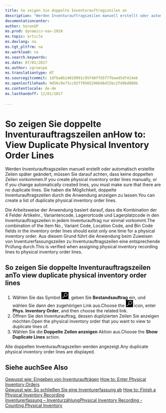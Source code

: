 ```yaml
---
title: So zeigen Sie doppelte Inventurauftragszeilen an
description: "Werden Inventurauftragszeilen manuell erstellt oder automatisch erstellte Zeilen später geändert, müssen Sie darauf achten, dass keine doppelten Zeilen vorkommen. Sie haben die Möglichkeit, doppelte Inventurauftragszeilen durch die Anwendung anzeigen zu lassen."
documentationcenter: 
author: SorenGP
ms.prod: dynamics-nav-2018
ms.topic: article
ms.devlang: na
ms.tgt_pltfrm: na
ms.workload: na
ms.search.keywords: 
ms.date: 07/01/2017
ms.author: sgroespe
ms.translationtype: HT
ms.sourcegitcommit: 1dfba8b14019991c95f40ffd5f7fbaed5df414eb
ms.openlocfilehash: 9d56c9e73cc92ff95652966d6d15bc2fd96d088b
ms.contentlocale: de-de
ms.lasthandoff: 12/01/2017

---
```

# <a name="how-to-view-duplicate-physical-inventory-order-lines"></a><span data-ttu-id="187dc-104">So zeigen Sie doppelte Inventurauftragszeilen an</span><span class="sxs-lookup"><span data-stu-id="187dc-104">How to: View Duplicate Physical Inventory Order Lines</span></span>
<span data-ttu-id="187dc-105">Werden Inventurauftragszeilen manuell erstellt oder automatisch erstellte Zeilen später geändert, müssen Sie darauf achten, dass keine doppelten Zeilen vorkommen.</span><span class="sxs-lookup"><span data-stu-id="187dc-105">If you create physical inventory order lines manually, or if you change automatically created lines, you must make sure that there are no duplicate lines.</span></span> <span data-ttu-id="187dc-106">Sie haben die Möglichkeit, doppelte Inventurauftragszeilen durch die Anwendung anzeigen zu lassen.</span><span class="sxs-lookup"><span data-stu-id="187dc-106">You can create a list of duplicate physical inventory order lines.</span></span>  

<span data-ttu-id="187dc-107">Die Arbeitsweise der Anwendung basiert darauf, dass die Kombination der 4 Felder  Artikelnr.,  Variantencode,  Lagerortcode und  Lagerplatzcode in den Inventurauftragszeilen in jedem Inventurauftrag nur einmal vorkommt.</span><span class="sxs-lookup"><span data-stu-id="187dc-107">The combination of the Item No., Variant Code, Location Code, and Bin Code fields in the inventory order lines should exist only one time for a physical inventory order.</span></span> <span data-ttu-id="187dc-108">Aus diesem Grund führt die Anwendung beim Zuweisen von Inventurerfassungszeilen zu Inventurauftragszeilen eine entsprechende Prüfung durch.</span><span class="sxs-lookup"><span data-stu-id="187dc-108">This is verified when assigning physical inventory recording lines to physical inventory order lines.</span></span>  

## <a name="to-view-duplicate-physical-inventory-order-lines"></a><span data-ttu-id="187dc-109">So zeigen Sie doppelte Inventurauftragszeilen an</span><span class="sxs-lookup"><span data-stu-id="187dc-109">To view duplicate physical inventory order lines</span></span>  

1.  <span data-ttu-id="187dc-110">Wählen Sie das Symbol ![Nach Seite oder Bericht suchen](../../media/ui-search/search_small.png "Symbol „Nach Seite oder Bericht suchen”"), geben Sie **Bestandsauftrag** ein, und wählen Sie dann den zugehörigen Link aus.</span><span class="sxs-lookup"><span data-stu-id="187dc-110">Choose the ![Search for Page or Report](../../media/ui-search/search_small.png "Search for Page or Report icon") icon, enter **Phys. Inventory Order**, and then choose the related link.</span></span>  
2.  <span data-ttu-id="187dc-111">Öffnen Sie den Inventurauftrag, dessen duplizierten Zeilen Sie anzeigen möchten.</span><span class="sxs-lookup"><span data-stu-id="187dc-111">Open the physical inventory order that you want to view to duplicate lines of.</span></span>  
3.  <span data-ttu-id="187dc-112">Wählen Sie die **Doppelte Zeilen anzeigen** Aktion aus.</span><span class="sxs-lookup"><span data-stu-id="187dc-112">Choose the **Show Duplicate Lines** action.</span></span>  

<span data-ttu-id="187dc-113">Alle doppelten Inventurauftragszeilen werden angezeigt.</span><span class="sxs-lookup"><span data-stu-id="187dc-113">Any duplicate physical inventory order lines are displayed.</span></span>  

## <a name="see-also"></a><span data-ttu-id="187dc-114">Siehe auch</span><span class="sxs-lookup"><span data-stu-id="187dc-114">See Also</span></span>  
 <span data-ttu-id="187dc-115">[Gewusst wie: Eingeben von Inventuraufträgen](how-to-enter-physical-inventory-orders.md) </span><span class="sxs-lookup"><span data-stu-id="187dc-115">[How to: Enter Physical Inventory Orders](how-to-enter-physical-inventory-orders.md) </span></span>  
 <span data-ttu-id="187dc-116">[Gewusst wie: So schließen Sie eine Inventurerfassung ab](how-to-finish-a-physical-inventory-recording.md) </span><span class="sxs-lookup"><span data-stu-id="187dc-116">[How to: Finish a Physical Inventory Recording](how-to-finish-a-physical-inventory-recording.md) </span></span>  
 [<span data-ttu-id="187dc-117">Inventurerfassung – Inventurzählung</span><span class="sxs-lookup"><span data-stu-id="187dc-117">Physical Inventory Recording - Counting Physical Inventory</span></span>](physical-inventory-recording-counting-physical-inventory.md)

